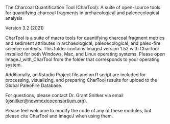 The Charcoal Quantification Tool (CharTool): A suite of open-source tools for quantifying charcoal fragments in archaeological and paleoecological analysis

Version 3.2 (2021)

CharTool is a suite of macro tools for quantifying charcoal fragment metrics and sediment attributes in archaeological, paleoecological, and paleo-fire science contexts. This folder contains ImageJ version 1.52 with CharTool installed for both Windows, Mac, and Linux operating systems. Please open ImageJ_with_CharTool from the folder that corresponds to your operating system.

Additionally, an Rstudio Project file and an R script are included for processing, visualizing, and preparing CharTool results for upload to the Global PaleoFire Database. 

For questions, please contact Dr. Grant Snitker via email (gsnitker@newmexicoconsortium.org). 

Please feel welcome to modify the code of any of these modules, but please cite CharTool and ImageJ when using them.
